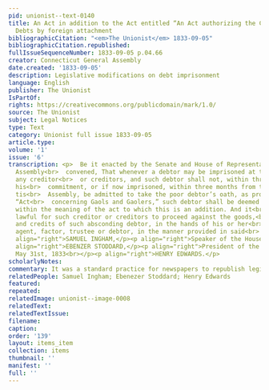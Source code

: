 ```yaml
---
pid: unionist--text-0140
title: An Act in addition to the Act entitled “An Act authorizing the Collection of
  Debts by foreign attachment
bibliographicCitation: "<em>The Unionist</em> 1833-09-05"
bibliographicCitation.republished: 
fullIssueSequenceNumber: 1833-09-05 p.04.66
creator: Connecticut General Assembly
date.created: '1833-09-05'
description: Legislative modifications on debt imprisonment
language: English
publisher: The Unionist
IsPartOf: 
rights: https://creativecommons.org/publicdomain/mark/1.0/
source: The Unionist
subject: Legal Notices
type: Text
category: Unionist full issue 1833-09-05
article.type: 
volume: '1'
issue: '6'
transcription: <p>  Be it enacted by the Senate and House of Representatives, in General
  Assembly<br>  convened, That whenever a debtor may be imprisoned at the suit of
  any creditor<br>  or creditors, and such debtor shall not, within three months from
  his<br>  commitment, or if now imprisoned, within three months from the rising of
  tis<br>  Assembly, be admitted to take the poor debtor’s oath, as provided by the
  “Act<br>  concerning Gaols and Gaolers,” such debtor shall be deemed an absconding<br>  debtor
  within the meaning of the act to which this is an addition. And it<br>  shall be
  lawful for such creditor or creditors to proceed against the goods,<br>  effects,
  and credits of such absconding debtor, in the hands of his or her<br>  attorney,
  agent, factor, trustee or debtor, in the manner provided in said<br>  act.<br></p><p
  align="right">SAMUEL INGHAM,</p><p align="right">Speaker of the House of Representatives.</p><p
  align="right">EBENZER STODDARD,</p><p align="right">President of the Senate.</p><p>  &nbsp;&nbsp;&nbsp;&nbsp;&nbsp;&nbsp;&nbsp;&nbsp;&nbsp;&nbsp;&nbsp;&nbsp;&nbsp;&nbsp;&nbsp;&nbsp;&nbsp;&nbsp;&nbsp;&nbsp;&nbsp;&nbsp;&nbsp;&nbsp;&nbsp;&nbsp;&nbsp;&nbsp;&nbsp;&nbsp;&nbsp;&nbsp;&nbsp;&nbsp;&nbsp;&nbsp;&nbsp;&nbsp;&nbsp;&nbsp;&nbsp;&nbsp;&nbsp;&nbsp;&nbsp;&nbsp;&nbsp;&nbsp;&nbsp;&nbsp;&nbsp;&nbsp;&nbsp;&nbsp;&nbsp;&nbsp;&nbsp;&nbsp;&nbsp;&nbsp;&nbsp;&nbsp;&nbsp;&nbsp;&nbsp;&nbsp;&nbsp;&nbsp;&nbsp;&nbsp;&nbsp;&nbsp;&nbsp;&nbsp;&nbsp;&nbsp;&nbsp;&nbsp;&nbsp;&nbsp;&nbsp;&nbsp;&nbsp;<br>  Approved,
  May 31st, 1833<br></p><p align="right">HENRY EDWARDS.</p>
scholarlyNotes: 
commentary: It was a standard practice for newspapers to republish legislative acts
relatedPeople: Samuel Ingham; Ebenezer Stoddard; Henry Edwards
featured: 
repeated: 
relatedImage: unionist--image-0008
relatedText: 
relatedTextIssue: 
filename: 
caption: 
order: '139'
layout: items_item
collection: items
thumbnail: ''
manifest: ''
full: ''
---
```

